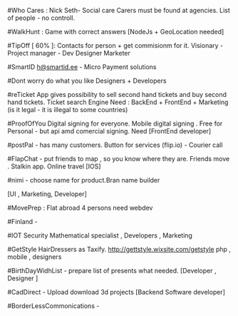 #Who Cares :
Nick Seth- Social care 
Carers must be found at agencies. List of people - no controll.


#WalkHunt :
Game with correct answers [NodeJs + GeoLocation needed] 

#TipOff [ 60% ]: 
Contacts for person + get commisionm for it. 
Visionary - Project manager - Dev Designer Marketer

#SmartID
h@smartid.ee - Micro Payment solutions

#Dont worry do what you like
Designers + Developers

#reTicket
App gives possibility to sell second hand tickets and buy second hand tickets. Ticket search Engine
Need : BackEnd + FrontEnd + Marketing
(is it legal - it is illegal to some countries)

#ProofOfYou
Digital signing for everyone. Mobile digital signing . Free for Personal - but api amd comercial signing. Need [FrontEnd developer]

#postPal - has many customers. Button for services (flip.io) - Courier call

#FlapChat - put friends to map , so you know where they are. Friends move . Stalkin app. Online travel [IOS]

#nimi - choose name for product.Bran name builder

[UI , Marketing, Developer]

#MovePrep : Flat abroad 
4 persons need webdev

#Finland - 

#IOT Security
Mathematical specialist , Developers , Marketing

#GetStyle
HairDressers as Taxify. http://gettstyle.wixsite.com/getstyle
php , mobile , designers

#BirthDayWidhList - prepare list of presents what needed.
[Developer , Designer ]

#CadDirect - Upload download 3d projects [Backend Software developer]

#BorderLessCommonications - 